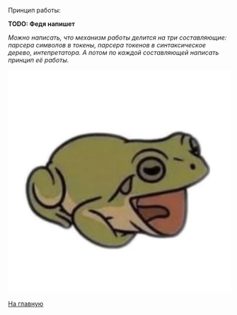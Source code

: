 Принцип работы:

**TODO: Федя напишет**

*Можно написать, что механизм работы делится на три составляющие: парсера символов в токены, парсера токенов в синтаксическое дерево, интепретатора.*
*А потом по каждой составляющей написать принцип её работы.*

![alt_text](./img/frog1.png)

[На главную]({{site.baseurl}})
